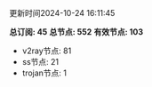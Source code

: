 更新时间2024-10-24 16:11:45

**总订阅: 45**
**总节点: 552**
**有效节点: 103**
- v2ray节点: 81
- ss节点: 21
- trojan节点: 1
